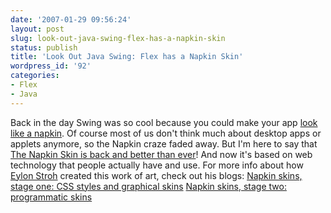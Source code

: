 ```yaml
---
date: '2007-01-29 09:56:24'
layout: post
slug: look-out-java-swing-flex-has-a-napkin-skin
status: publish
title: 'Look Out Java Swing: Flex has a Napkin Skin'
wordpress_id: '92'
categories:
- Flex
- Java
---
```


Back in the day Swing was so cool because you could make your app [look like a napkin](http://napkinlaf.sourceforge.net/).  Of course most of us don't think much about desktop apps or applets anymore, so the Napkin craze faded away.  But I'm here to say that [The Napkin Skin is back and better than ever](http://www.thebetterside.com/scrawl/ScrawlExample4.html)!  And now it's based on web technology that people actually have and use.  For more info about how [Eylon Stroh](http://onreflexion.blogspot.com/) created this work of art, check out his blogs:
[Napkin skins, stage one: CSS styles and graphical skins](http://onreflexion.blogspot.com/2007/01/napkin-skins-stage-one-css-styles-and.html)
[Napkin skins, stage two: programmatic skins](http://onreflexion.blogspot.com/2007/01/napkin-skins-stage-two-programmatic.html)
